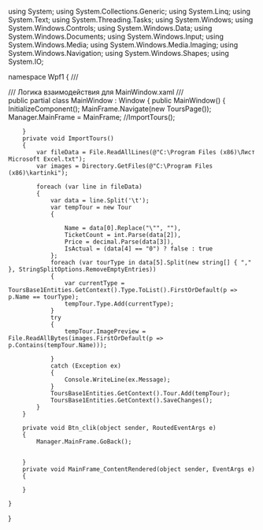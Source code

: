 using System;
using System.Collections.Generic;
using System.Linq;
using System.Text;
using System.Threading.Tasks;
using System.Windows;
using System.Windows.Controls;
using System.Windows.Data;
using System.Windows.Documents;
using System.Windows.Input;
using System.Windows.Media;
using System.Windows.Media.Imaging;
using System.Windows.Navigation;
using System.Windows.Shapes;
using System.IO;

namespace Wpf1
{
    /// <summary>
    /// Логика взаимодействия для MainWindow.xaml
    /// </summary>
    public partial class MainWindow : Window
    {
        public MainWindow()
        {
            InitializeComponent();
            MainFrame.Navigate(new ToursPage());
            Manager.MainFrame = MainFrame;
            //ImportTours();

        }
        private void ImportTours()
        {
            var fileData = File.ReadAllLines(@"C:\Program Files (x86)\Лист Microsoft Excel.txt");
            var images = Directory.GetFiles(@"C:\Program Files (x86)\kartinki");

            foreach (var line in fileData)
            {
                var data = line.Split('\t');
                var tempTour = new Tour
                {
                    
                    Name = data[0].Replace("\"", ""),
                    TicketCount = int.Parse(data[2]),
                    Price = decimal.Parse(data[3]),
                    IsActual = (data[4] == "0") ? false : true
                };
                foreach (var tourType in data[5].Split(new string[] { "," }, StringSplitOptions.RemoveEmptyEntries))
                {
                    var currentType = ToursBase1Entities.GetContext().Type.ToList().FirstOrDefault(p => p.Name == tourType);
                    tempTour.Type.Add(currentType);
                }
                try
                {
                    tempTour.ImagePreview = File.ReadAllBytes(images.FirstOrDefault(p => p.Contains(tempTour.Name)));

                }
                catch (Exception ex)
                {
                    Console.WriteLine(ex.Message);
                }
                ToursBase1Entities.GetContext().Tour.Add(tempTour);
                ToursBase1Entities.GetContext().SaveChanges();
            }
        }

        private void Btn_clik(object sender, RoutedEventArgs e)
        {
            Manager.MainFrame.GoBack();


        }
        private void MainFrame_ContentRendered(object sender, EventArgs e)
        {

        }

    }
}

  


   

     
